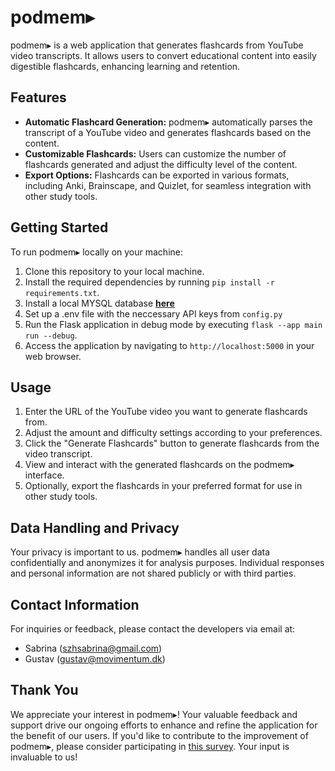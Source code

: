 # podmem▸

podmem▸ is a web application that generates flashcards from YouTube video transcripts. It allows users to convert educational content into easily digestible flashcards, enhancing learning and retention.

## Features
- **Automatic Flashcard Generation:** podmem▸ automatically parses the transcript of a YouTube video and generates flashcards based on the content.
- **Customizable Flashcards:** Users can customize the number of flashcards generated and adjust the difficulty level of the content.
- **Export Options:** Flashcards can be exported in various formats, including Anki, Brainscape, and Quizlet, for seamless integration with other study tools.

## Getting Started
To run podmem▸ locally on your machine:

1. Clone this repository to your local machine.
2. Install the required dependencies by running `pip install -r requirements.txt`.
3. Install a local MYSQL database **[here](https://dev.mysql.com/downloads/installer/)** 
4. Set up a .env file with the neccessary API keys from `config.py`
5. Run the Flask application in debug mode by executing `flask --app main run --debug`.
6. Access the application by navigating to `http://localhost:5000` in your web browser.

## Usage
1. Enter the URL of the YouTube video you want to generate flashcards from.
2. Adjust the amount and difficulty settings according to your preferences.
3. Click the "Generate Flashcards" button to generate flashcards from the video transcript.
4. View and interact with the generated flashcards on the podmem▸ interface.
5. Optionally, export the flashcards in your preferred format for use in other study tools.

## Data Handling and Privacy
Your privacy is important to us. podmem▸ handles all user data confidentially and anonymizes it for analysis purposes. Individual responses and personal information are not shared publicly or with third parties.

## Contact Information
For inquiries or feedback, please contact the developers via email at:
- Sabrina (szhsabrina@gmail.com)
- Gustav (gustav@movimentum.dk)

## Thank You
We appreciate your interest in podmem▸! Your valuable feedback and support drive our ongoing efforts to enhance and refine the application for the benefit of our users. If you'd like to contribute to the improvement of podmem▸, please consider participating in [this survey](https://forms.gle/MKXRmWMaAdmHKwyF8). Your input is invaluable to us!
